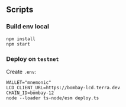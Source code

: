 ## Scripts

### Build env local

```shell
npm install
npm start
```

### Deploy on `testnet`

Create `.env`:

```shell
WALLET="mnemonic"
LCD_CLIENT_URL=https://bombay-lcd.terra.dev
CHAIN_ID=bombay-12
node --loader ts-node/esm deploy.ts
```
